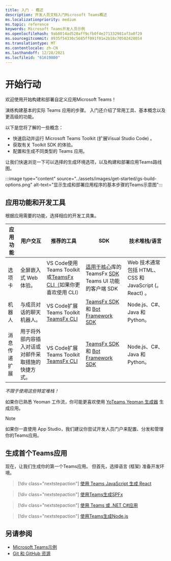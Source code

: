 ```yaml
---
title: 入门 - 概述
description: 开发人员文档入门Microsoft Teams概述
ms.localizationpriority: medium
ms.topic: reference
keywords: Microsoft Teams开发人员示例
ms.openlocfilehash: 9ab8014ad528aff9cfb0f4e271332981af3a8f29
ms.sourcegitcommit: 8935f54330c5685ff091f01e2b18c70502428054
ms.translationtype: MT
ms.contentlocale: zh-CN
ms.lasthandoff: 12/28/2021
ms.locfileid: "61619800"
---
```

# <a name="get-started"></a>开始行动

欢迎使用开始构建和部署自定义应用Microsoft Teams！

演练构建基本的实际 Teams 应用的步骤。 入门还介绍了常用工具、基本概念以及更高级的功能。

以下是您将了解的一些概念：

- 快速启动并运行 Microsoft Teams Toolkit (扩展Visual Studio Code) 。
- 获取有关 Toolkit SDK 的体验。
- 配置和生成不同类型的 Teams 应用。

让我们快速浏览一下可以选择的生成环境选项，以及构建和部署应用Teams路线图。

:::image type="content" source="../assets/images/get-started/gs-build-options.png" alt-text="显示生成和部署应用程序的基本步骤的Teams示意图":::

## <a name="app-capabilities-and-development-tools"></a>应用功能和开发工具

根据应用需要的功能，选择相应的开发工具集。

| 应用功能 | 用户交互 | 推荐的工具 | SDK | 技术堆栈/语言 |
|--------|-------------|--------|--------|--------|
| 选项卡 | 全屏嵌入式 Web 体验。 | VS Code使用Teams Toolkit或[TeamsFx CLI（](https://github.com/OfficeDev/TeamsFx/blob/dev/docs/cli/user-manual.md)如果你更喜欢使用 CLI） | [适用于核心](/javascript/api/@microsoft/teamsfx/?view=msteams-client-js-latest&preserve-view=true)库的 TeamsFx [SDK](/javascript/api/overview/msteams-client?view=msteams-client-js-latest&preserve-view=true) Teams UI 功能的客户端 SDK | Web 技术通常包括 HTML、CSS 和 JavaScript (。React) 。 |
| 机器人 | 与成员对话的聊天机器人。 | VS Code扩展Teams Toolkit [TeamsFx CLI](https://github.com/OfficeDev/TeamsFx/blob/dev/docs/cli/user-manual.md) | [TeamsFx SDK](/javascript/api/@microsoft/teamsfx/?view=msteams-client-js-latest&preserve-view=true) 和 [Bot Framework SDK](https://dev.botframework.com/) | Node.js、C#、Java 和 Python。 |
| 消息传递扩展 | 用于将外部内容插入对话或对邮件采取措施的快捷方式。 | VS Code扩展Teams Toolkit [TeamsFx CLI](https://github.com/OfficeDev/TeamsFx/blob/dev/docs/cli/user-manual.md) | [TeamsFx SDK](/javascript/api/@microsoft/teamsfx/?view=msteams-client-js-latest&preserve-view=true) 和 [Bot Framework SDK](https://dev.botframework.com/) | Node.js、C#、Java 和 Python。 |

*不限于使用这些特定堆栈！*

如果你已熟悉 Yeoman 工作流，你可能更喜欢使用 [YoTeams Yeoman 生成器](https://github.com/pnp/generator-teams/blob/master/docs/docs/tutorials/build-your-first-microsoft-teams-app.md) 生成应用。

> [!NOTE]
> 如果你一直使用 App Studio，我们建议你尝试开发人员门户来配置、分发和管理你的Teams应用。


## <a name="build-your-first-teams-app"></a>生成首个Teams应用

现在，让我们生成你的第一个Teams应用。 但首先，选择语言 (框架) 准备开发环境。

> [!div class="nextstepaction"]
> [使用 Teams JavaScript 生成 React](../sbs-gs-javascript.yml)

> [!div class="nextstepaction"]
> [使用Teams生成SPFx](../sbs-gs-spfx.yml)

> [!div class="nextstepaction"]
> [使用 Teams 或 .NET C#应用](../sbs-gs-csharp.yml)

> [!div class="nextstepaction"]
> [使用Teams生成Node.js](../sbs-gs-nodejs.yml)

## <a name="see-also"></a>另请参阅

* [Microsoft Teams示例](https://github.com/OfficeDev/Microsoft-Teams-Samples#microsoft-teams-samples)
* [Git 和 GitHub 资源](/contribute/additional-resources)
